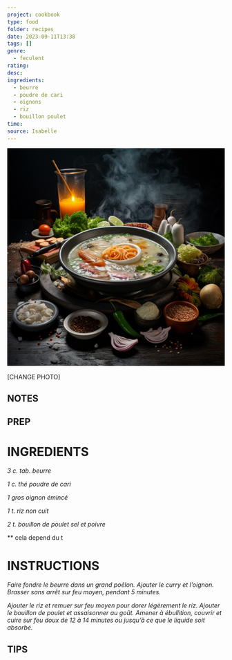 ```yaml
---
project: cookbook
type: food
folder: recipes
date: 2023-09-11T13:38
tags: []
genre:
  - feculent
rating: 
desc: 
ingredients:
  - beurre
  - poudre de cari
  - oignons
  - riz
  - bouillon poulet
time: 
source: Isabelle
---
```


![IMAGE](_default.png)


[CHANGE PHOTO]


## NOTES




## PREP


# INGREDIENTS

_3 c. tab. beurre_

_1 c. thé poudre de cari_

_1 gros oignon émincé_

_1 t. riz non cuit_

_2 t. bouillon de poulet_
_sel et poivre_

** cela depend du t

# INSTRUCTIONS

_Faire fondre le beurre dans un grand poêlon._
_Ajouter le curry et l’oignon. Brasser sans arrêt_
_sur feu moyen, pendant 5 minutes._

_Ajouter le riz et remuer sur feu moyen pour dorer_
_légèrement le riz. Ajouter le bouillon de poulet_
_et assaisonner au goût. Amener à ébullition,_
_couvrir et cuire sur feu doux de 12 à 14 minutes_
_ou jusqu’à ce que le liquide soit absorbé._

## TIPS



